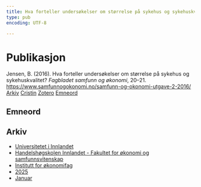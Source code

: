 ```yaml
---
title: Hva forteller undersøkelser om størrelse på sykehus og sykehuskvalitet?
type: pub
encoding: UTF-8

---
```

<h1>Publikasjon</h1>
<article id="csl-bib-container-Z7C3KZFE" class="csl-bib-container">
  <div class="csl-bib-body"> <div class="csl-entry">Jensen, B. (2016). Hva forteller undersøkelser om størrelse på sykehus og sykehuskvalitet? <i>Fagbladet samfunn og økonomi</i>, 20–21. <a href="https://www.samfunnogokonomi.no/samfunn-og-okonomi-utgave-2-2016/">https://www.samfunnogokonomi.no/samfunn-og-okonomi-utgave-2-2016/</a></div> </div>
  <div class="csl-bib-buttons">
    <a href="#taxonomy-article-Z7C3KZFE" alt="archive" class="csl-bib-button">Arkiv</a>
    <a href="https://app.cristin.no/results/show.jsf?id=2348407" alt="Cristin" class="csl-bib-button">Cristin</a>
    <a href="http://zotero.org/groups/5881554/items/Z7C3KZFE" alt="Zotero" class="csl-bib-button">Zotero</a>
    <a href="#keywords-article-Z7C3KZFE" alt="keywords" class="csl-bib-button">Emneord</a>
  </div>
  <div id="csl-bib-meta-container-Z7C3KZFE"></div>
</article>
<div id="csl-bib-meta-Z7C3KZFE" class="csl-bib-meta">
  <article id="keywords-article-Z7C3KZFE" class="keywords-article">
    <h1>Emneord</h1>
    
  </article>
  <article id="taxonomy-article-Z7C3KZFE" class="taxonomy-article">
    <h1>Arkiv</h1>
    <ul>
      <li><a href="{{< params subfolder >}}nn/archive/?key=3DCRN523">Universitetet i Innlandet</a></li>
      <li><a href="{{< params subfolder >}}nn/archive/?key=DU8Q9LN9">Handelshøgskolen Innlandet - Fakultet for økonomi og samfunnsvitenskap</a></li>
      <li><a href="{{< params subfolder >}}nn/archive/?key=3IQA89I8">Institutt for økonomifag</a></li>
      <li><a href="{{< params subfolder >}}nn/archive/?key=7XFLPQNF">2025</a></li>
      <li><a href="{{< params subfolder >}}nn/archive/?key=GN22DUGA">Januar</a></li>
    </ul>
  </article>
</div>
